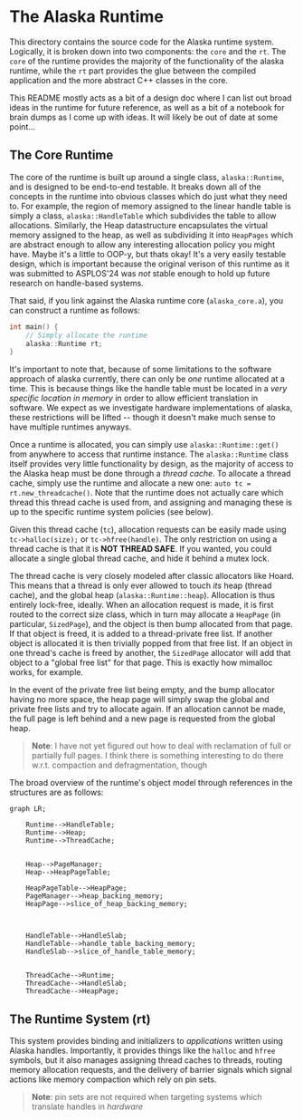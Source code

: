 # The Alaska Runtime

This directory contains the source code for the Alaska runtime system.
Logically, it is broken down into two components: the `core` and the `rt`.
The `core` of the runtime provides the majority of the functionality of the alaska runtime, while the `rt` part provides the glue between the compiled application and the more abstract C++ classes in the core.

This README mostly acts as a bit of a design doc where I can list out broad ideas in the runtime for future reference, as well as a bit of a notebook for brain dumps as I come up with ideas.
It will likely be out of date at some point...


## The Core Runtime

The core of the runtime is built up around a single class, `alaska::Runtime`, and is designed to be end-to-end testable.
It breaks down all of the concepts in the runtime into obvious classes which do just what they need to.
For example, the region of memory assigned to the linear handle table is simply a class, `alaska::HandleTable` which subdivides the table to allow allocations.
Similarly, the Heap datastructure encapsulates the virtual memory assigned to the heap, as well as subdividing it into `HeapPages` which are abstract enough to allow any interesting allocation policy you might have.
Maybe it's a little to OOP-y, but thats okay!
It's a very easily testable design, which is important because the original verison of this runtime as it was submitted to ASPLOS'24 was *not* stable enough to hold up future research on handle-based systems.


That said, if you link against the Alaska runtime core (`alaska_core.a`), you can construct a runtime as follows:
```c++
int main() {
    // Simply allocate the runtime
    alaska::Runtime rt;
}
```

It's important to note that, because of some limitations to the software approach of alaska currently, there can only be *one* runtime allocated at a time.
This is because things like the handle table must be located in a *very specific location in memory* in order to allow efficient translation in software.
We expect as we investigate hardware implementations of alaska, these restrictions will be lifted -- though it doesn't make much sense to have multiple runtimes anyways.

Once a runtime is allocated, you can simply use `alaska::Runtime::get()` from anywhere to access that runtime instance.
The `alaska::Runtime` class itself provides very little functionality by design, as the majority of access to the Alaska heap must be done through a *thread cache*.
To allocate a thread cache, simply use the runtime and allocate a new one: `auto tc = rt.new_threadcache()`.
Note that the runtime does not actually care which thread this thread cache is used from, and assigning and managing these is up to the specific runtime system policies (see below).


Given this thread cache (`tc`), allocation requests can be easily made using `tc->halloc(size);` or `tc->hfree(handle)`.
The only restriction on using a thread cache is that it is **NOT THREAD SAFE**.
If you wanted, you could allocate a single global thread cache, and hide it behind a mutex lock.


The thread cache is very closely modeled after classic allocators like Hoard.
This means that a thread is only ever allowed to touch *its* heap (thread cache), and the global heap (`alaska::Runtime::heap`).
Allocation is thus entirely lock-free, ideally.
When an allocation request is made, it is first routed to the correct size class, which in turn may allocate a `HeapPage` (in particular, `SizedPage`), and the object is then bump allocated from that page.
If that object is freed, it is added to a thread-private free list.
If another object is allocated it is then trivially popped from that free list.
If an object in one thread's cache is freed by another, the `SizedPage` allocator will add that object to a "global free list" for that page.
This is exactly how mimalloc works, for example.

In the event of the private free list being empty, and the bump allocator having no more space, the heap page will simply swap the global and private free lists and try to allocate again.
If an allocation cannot be made, the full page is left behind and a new page is requested from the global heap.

> **Note**: I have not yet figured out how to deal with reclamation of full or partially full pages. I think there is something interesting to do there w.r.t. compaction and defragmentation, though



The broad overview of the runtime's object model through references in the structures are as follows:
```mermaid
graph LR;

    Runtime-->HandleTable;
    Runtime-->Heap;
    Runtime-->ThreadCache;


    Heap-->PageManager;
    Heap-->HeapPageTable;

    HeapPageTable-->HeapPage;
    PageManager-->heap_backing_memory;
    HeapPage-->slice_of_heap_backing_memory;



    HandleTable-->HandleSlab;
    HandleTable-->handle_table_backing_memory;
    HandleSlab-->slice_of_handle_table_memory;


    ThreadCache-->Runtime;
    ThreadCache-->HandleSlab;
    ThreadCache-->HeapPage;
```

## The Runtime System (rt)

This system provides binding and initializers to *applications* written using Alaska handles.
Importantly, it provides things like the `halloc` and `hfree` symbols, but it also manages assigning thread caches to threads, routing memory allocation requests, and the delivery of barrier signals which signal actions like memory compaction which rely on pin sets.

> **Note**: pin sets are not required when targeting systems which translate handles in *hardware*
